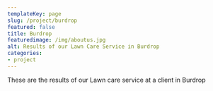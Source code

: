 ```yaml
---
templateKey: page
slug: /project/burdrop
featured: false
title: Burdrop
featuredimage: /img/aboutus.jpg
alt: Results of our Lawn Care Service in Burdrop
categories:
- project
---
```

These are the results of our Lawn care service at a client in Burdrop


